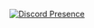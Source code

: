 [![Discord Presence](https://lanyard.cnrad.dev/api/721746046543331449?theme=light&bg=F4BFC7&borderRadius=15px&animated=true&idleMessage=You%20have%20got%20to%20be%20in%20it%20to%20win%20it)](https://discord.com/users/721746046543331449)
